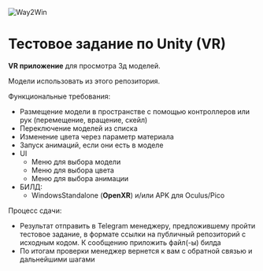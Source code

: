 ![Way2Win](https://github.com/Way2AR/three-test-assignment/assets/32157821/1f832bc2-ee67-4129-826c-596ed8c5af37)
# Тестовое задание по Unity (VR)

**VR приложение** для просмотра 3д моделей.

Модели использовать из этого репозитория.

Функциональные требования:
* Размещение модели в пространстве с помощью контроллеров или рук (перемещение, вращение, скейл)
* Переключение моделей из списка
* Изменение цвета через параметр материала
* Запуск анимаций, если они есть в моделе
* UI
    * Меню для выбора модели
    * Меню для выбора цвета
    * Меню для выбора анимации
* БИЛД:
    * WindowsStandalone (**OpenXR**) и/или APK для Oculus/Pico

Процесс сдачи:
- Результат отправить в Telegram менеджеру, предложившему пройти тестовое задание, в формате ссылки на публичный репозиторий с исходным кодом. К сообщению приложить файл(-ы) билда
- По итогам проверки менеджер вернется к вам с обратной связью и дальнейшими шагами
